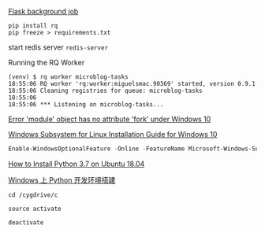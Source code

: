 [Flask background job](https://blog.miguelgrinberg.com/post/the-flask-mega-tutorial-part-xxii-background-jobs)

```shell
pip install rq
pip freeze > requirements.txt
```

start redis server `redis-server`

Running the RQ Worker

```
(venv) $ rq worker microblog-tasks
18:55:06 RQ worker 'rq:worker:miguelsmac.90369' started, version 0.9.1
18:55:06 Cleaning registries for queue: microblog-tasks
18:55:06
18:55:06 *** Listening on microblog-tasks...
```



[Error 'module' object has no attribute 'fork' under Windows 10](<https://github.com/rq/rq/issues/859>)

[Windows Subsystem for Linux Installation Guide for Windows 10](<https://docs.microsoft.com/en-us/windows/wsl/install-win10>)

```powershell
Enable-WindowsOptionalFeature -Online -FeatureName Microsoft-Windows-Subsystem-Linux
```



[How to Install Python 3.7 on Ubuntu 18.04](<https://linuxize.com/post/how-to-install-python-3-7-on-ubuntu-18-04/>)

[Windows 上 Python 开发环境搭建](<http://www.zmonster.me/2016/09/10/use-python-on-windows.html>)

`cd /cygdrive/c`

`source activate`

`deactivate`

